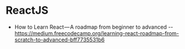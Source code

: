 # ReactJS

- How to Learn React — A roadmap from beginner to advanced -- https://medium.freecodecamp.org/learning-react-roadmap-from-scratch-to-advanced-bff7735531b6
